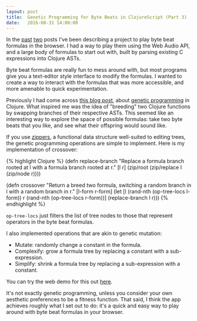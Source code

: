 ```yaml
---
layout: post
title:  Genetic Programming for Byte Beats in ClojureScript (Part 3)
date:   2016-08-31 14:00:00
---
```


In the [past](http://millerpeterson.github.io/2016/06/03/genetic-byte-beats.html) 
[two](http://millerpeterson.github.io/2016/08/29/genetic-byte-beats-2.html) posts I've been describing a project to play byte beat formulas
in the browser. I had a way to play them using the Web Audio API, and a large
body of formulas to start out with, built by parsing existing C expressions into
Clojure ASTs.

Byte beat formulas are really fun to mess around with, but most programs give you
a text-editor style interface to modify the formulas. I wanted to create a way to
interact with the formulas that was more accessible, and more amenable to quick
experimentation.

Previously I had come across [this blog post](http://www.thattommyhall.com/2013/08/23/genetic-programming-in-clojure-with-zippers/),
about [genetic programming](https://en.wikipedia.org/wiki/Genetic_programming) in Clojure. What inspired me was the idea of "breeding"
two Clojure functions by swapping branches of their respective ASTs. This seemed like
an interesting way to explore the space of possible formulas: take two byte beats that you
like, and see what their offspring would sound like.

If you use [zippers](https://en.wikipedia.org/wiki/Zipper_(data_structure)),
a functional data structure well-suited to editing trees, the
genetic programming operations are simple to implement. Here is my implementation of
crossover:

{% highlight Clojure %}
(defn replace-branch
  "Replace a formula branch rooted at l with a formula branch rooted at r."
  [l r]
  (zip/root (zip/replace l (zip/node r))))
  
(defn crossover
  "Return a breed two formula, switching a random branch in l
   with a random branch in r."
  [l-form r-form]
  (let [l (rand-nth (op-tree-locs l-form))
        r (rand-nth (op-tree-locs r-form))]
    (replace-branch l r)))
{% endhighlight %}

`op-tree-locs` just filters the list of tree nodes to those that represent operators
in the byte beat formulas.

I also implemented operations that are akin to genetic mutation:

- Mutate: randomly change a constant in the formula.
- Complexify: grow a formula tree by replacing a constant with a sub-expression.
- Simplify: shrink a formula tree by replacing a sub-expression with a constant.

You can try the web demo for this out [here](http://millerpeterson.github.io/byte-beats).

It's not exactly genetic programming, unless you consider your own aesthetic 
preferences to be a fitness function. That said, I think the app achieves roughly what I set
out to do: it's a quick and easy way to play around with byte beat formulas in your browser. 